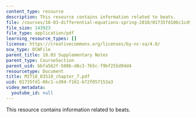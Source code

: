 ```yaml
---
content_type: resource
description: This resource contains information related to beats.
file: /courses/18-03-differential-equations-spring-2010/01735fd106c1cd94f161b72f057153a3_MIT18_03S10_chapter_7.pdf
file_size: 143923
file_type: application/pdf
learning_resource_types: []
license: https://creativecommons.org/licenses/by-nc-sa/4.0/
ocw_type: OCWFile
parent_title: 18.03 Supplementary Notes
parent_type: CourseSection
parent_uid: bbfa562f-508b-d8c3-7b5c-f9bf255d94d4
resourcetype: Document
title: MIT18_03S10_chapter_7.pdf
uid: 01735fd1-06c1-cd94-f161-b72f057153a3
video_metadata:
  youtube_id: null
---
```

This resource contains information related to beats.